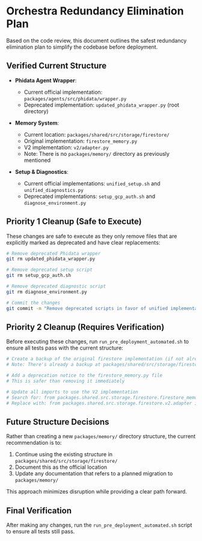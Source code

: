 # Orchestra Redundancy Elimination Plan

Based on the code review, this document outlines the safest redundancy elimination plan to simplify the codebase before deployment.

## Verified Current Structure

- **Phidata Agent Wrapper**:

  - Current official implementation: `packages/agents/src/phidata/wrapper.py`
  - Deprecated implementation: `updated_phidata_wrapper.py` (root directory)

- **Memory System**:

  - Current location: `packages/shared/src/storage/firestore/`
  - Original implementation: `firestore_memory.py`
  - V2 implementation: `v2/adapter.py`
  - Note: There is no `packages/memory/` directory as previously mentioned

- **Setup & Diagnostics**:
  - Current official implementations: `unified_setup.sh` and `unified_diagnostics.py`
  - Deprecated implementations: `setup_gcp_auth.sh` and `diagnose_environment.py`

## Priority 1 Cleanup (Safe to Execute)

These changes are safe to execute as they only remove files that are explicitly marked as deprecated and have clear replacements:

```bash
# Remove deprecated Phidata wrapper
git rm updated_phidata_wrapper.py

# Remove deprecated setup script
git rm setup_gcp_auth.sh

# Remove deprecated diagnostic script
git rm diagnose_environment.py

# Commit the changes
git commit -m "Remove deprecated scripts in favor of unified implementations"
```

## Priority 2 Cleanup (Requires Verification)

Before executing these changes, run `run_pre_deployment_automated.sh` to ensure all tests pass with the current structure:

```bash
# Create a backup of the original firestore implementation (if not already backed up)
# Note: There's already a backup at packages/shared/src/storage/firestore/backups/firestore_memory.py.bak

# Add a deprecation notice to the firestore_memory.py file
# This is safer than removing it immediately

# Update all imports to use the V2 implementation
# Search for: from packages.shared.src.storage.firestore.firestore_memory import FirestoreMemoryManager
# Replace with: from packages.shared.src.storage.firestore.v2.adapter import FirestoreMemoryManagerV2
```

## Future Structure Decisions

Rather than creating a new `packages/memory/` directory structure, the current recommendation is to:

1. Continue using the existing structure in `packages/shared/src/storage/firestore/`
2. Document this as the official location
3. Update any documentation that refers to a planned migration to `packages/memory/`

This approach minimizes disruption while providing a clear path forward.

## Final Verification

After making any changes, run the `run_pre_deployment_automated.sh` script to ensure all tests still pass.
